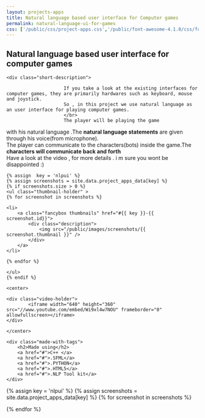 ```yaml
---
layout: projects-apps
title: Natural language based user interface for Computer games
permalink: natural-language-ui-for-games
css: ['/public/css/project-apps.css','/public/font-awesome-4.1.0/css/font-awesome.min.css']
---
```





<!--Natural language based computer games-->

<div class="project-container"> 
	<h2>Natural language based user interface for computer games</h2>

	<div class="short-description">

		                 If you take a look at the existing interfaces for computer games, they are primarily hardwares such as keyboard, mouse and joystick.
		                 So , in this project we use natural language as an user interface for playing computer games.
		                 </br>
		                 The player will be playing the game 
with his natural language .The <strong>natural 
language statements</strong> are given through
his voice(from microphone).
</br>
The player can communicate to the 
characters(bots) inside the game.The 
<strong>characters will communicate back and 
forth </strong>
</br>
Have a look at the video , for more details . i m sure you wont be disappointed :) 
</br>
	</div>


	{% assign  key = 'nlpui' %}
	{% assign screenshots = site.data.project_apps_data[key] %}
	{% if screenshots.size > 0 %}
	<ul class="thumbnail-holder" >
	{% for screenshot in screenshots %}
		
	<li>
		<a class="fancybox thumbnails" href="#{{ key }}-{{ screenshot.id}}">
			<div class="description">	
				<img src="/public/images/screenshots/{{ screenshot.thumbnail }}" /> 
			</div>
		</a>		
	</li>

	{% endfor %}

	</ul> 
	{% endif %}

	<center>
	
	<div class="video-holder">
			<iframe width="640" height="360" src="//www.youtube.com/embed/Wi9xl4w7NOU" frameborder="0" allowfullscreen></iframe>
	</div>

	</center>

	<div class="made-with-tags">
		<h2>Made using</h2>
		<a href="#">C++ </a>
		<a href="#">.SFML</a>
		<a href="#">.PYTHON</a>
		<a href="#">.HTML5</a>
		<a href="#">.NLP Tool kit</a>
	</div>
</div>


{% assign key = 'nlpui' %}
{% assign screenshots = site.data.project_apps_data[key] %}
{% for screenshot in screenshots %}

<div id="{{ key }}-{{ screenshot.id}}" style="display: none;" class="description-holder">
		<div class="screenshot-description" >
			<ul>
			{% for desc in screenshot.description %}
			<li>
				{{ desc }}
			</li>
			{% endfor %}
			</ul>
		</div>
		<img class="lazy" data-src="/public/images/screenshots/{{ screenshot.original }}" /> 
</div>

{% endfor %}